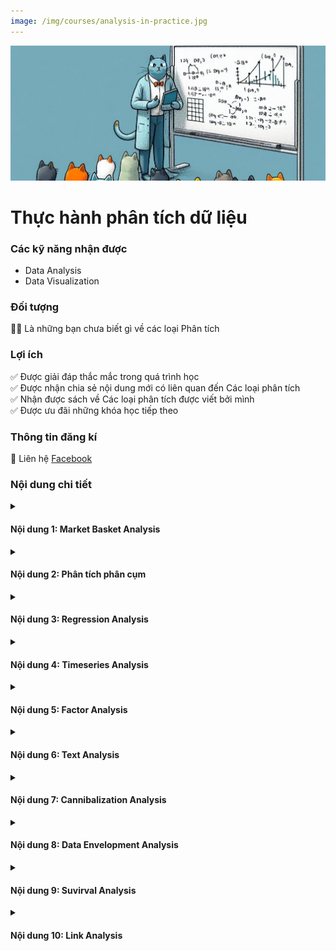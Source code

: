 ```yaml
---
image: /img/courses/analysis-in-practice.jpg
---
```


<img src="/img/courses/analysis-in-practice.jpg" alt="drawing" width="1000"/>

<div class="course_title"><h1>Thực hành phân tích dữ liệu</h1></div>

###  Các kỹ năng nhận được

<ul id="skills">
  <li>Data Analysis</li>
  <li>Data Visualization</li>
</ul>  


###  Đối tượng

**🤚🤚** Là những bạn chưa biết gì về các loại Phân tích

###  Lợi ích 
✅️ Được giải đáp thắc mắc trong quá trình học\
✅️ Được nhận chia sẻ nội dung mới có liên quan đến Các loại phân tích\
✅️ Nhận được sách về Các loại phân tích được viết bởi mình\
✅️ Được ưu đãi những khóa học tiếp theo

### Thông tin đăng kí

📝 Liên hệ [Facebook](https://www.facebook.com/datasciencedances)

###  Nội dung chi tiết 



<details>
  <summary><h4>Nội dung 1: Market Basket Analysis</h4></summary>
- Phân tích Giỏ hàng là gì
</details>


<details>
  <summary><h4>Nội dung 2: Phân tích phân cụm</h4></summary>
- Giới thiệu Phân tích Phân cụm
</details>

<details>
  <summary><h4>Nội dung 3: Regression Analysis</h4></summary>
- Giới thiệu Phân tích Hồi quy
</details>

<details>
  <summary><h4>Nội dung 4: Timeseries Analysis</h4></summary> 
- Giới thiệu phân tích Dữ liệu thời gian
</details>

<details>
  <summary><h4>Nội dung 5: Factor Analysis</h4></summary>
- Giới thiệu Phân tích nhân tố
</details>

<details>
  <summary><h4>Nội dung 6: Text Analysis</h4></summary>
- Giới thiệu Phân tích nội dung văn bản.
</details>

<details>
  <summary><h4>Nội dung 7: Cannibalization Analysis</h4></summary>
- Giới thiệu Phân tích ăn mòn
</details>

<details>
  <summary><h4>Nội dung 8: Data Envelopment Analysis</h4></summary>
- Giới thiệu phân tích hiệu quả
- Giới thiệu phân tích đường bao hiệu quả
- Giới thiệu thuật toán CCR
</details>


<details>
  <summary><h4>Nội dung 9: Suvirval Analysis</h4></summary>
- Giới thiệu phân tích sống sót.
</details>

<details>
  <summary><h4>Nội dung 10: Link Analysis  </h4></summary>
- Giới thiệu Phân tích liên kết.
</details>
